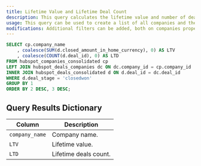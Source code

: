 ```yaml
---
title: Lifetime Value and Lifetime Deal Count
description: This query calculates the lifetime value and number of deals per company
usage: This query can be used to create a list of all companies and their LTV and LTD.
modifications: Additional filters can be added, both on companies properties and/or the calculated LTV and LTD
---
```


```sql
SELECT cp.company_name
	, coalesce(SUM(d.closed_amount_in_home_currency), 0) AS LTV
	, coalesce(COUNT(d.deal_id), 0) AS LTD
FROM hubspot_companies_consolidated cp
LEFT JOIN hubspot_deals_companies dc ON dc.company_id = cp.company_id
INNER JOIN hubspot_deals_consolidated d ON d.deal_id = dc.deal_id
WHERE d.deal_stage = 'closedwon'
GROUP BY 1
ORDER BY 2 DESC, 3 DESC;
```

## Query Results Dictionary

| Column | Description |
| --- | --- |
| `company_name`| Company name. |
| `LTV`| Lifetime value. |
| `LTD`| Lifetime deals count. |
